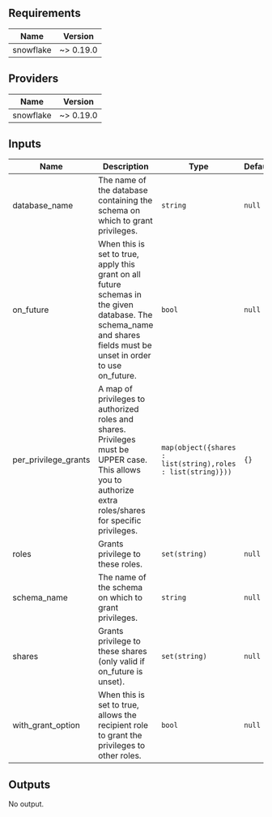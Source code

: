 <!-- START -->
## Requirements

| Name | Version |
|------|---------|
| snowflake | ~> 0.19.0 |

## Providers

| Name | Version |
|------|---------|
| snowflake | ~> 0.19.0 |

## Inputs

| Name | Description | Type | Default | Required |
|------|-------------|------|---------|:--------:|
| database\_name | The name of the database containing the schema on which to grant privileges. | `string` | `null` | no |
| on\_future | When this is set to true, apply this grant on all future schemas in the given database. The schema\_name and shares fields must be unset in order to use on\_future. | `bool` | `null` | no |
| per\_privilege\_grants | A map of privileges to authorized roles and shares. Privileges must be UPPER case.<br>  This allows you to authorize extra roles/shares for specific privileges. | `map(object({shares : list(string),roles : list(string)}))` | `{}` | no |
| roles | Grants privilege to these roles. | `set(string)` | `null` | no |
| schema\_name | The name of the schema on which to grant privileges. | `string` | `null` | no |
| shares | Grants privilege to these shares (only valid if on\_future is unset). | `set(string)` | `null` | no |
| with\_grant\_option | When this is set to true, allows the recipient role to grant the privileges to other roles. | `bool` | `null` | no |

## Outputs

No output.

<!-- END -->
